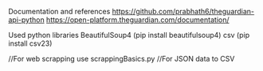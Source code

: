 Documentation and references
https://github.com/prabhath6/theguardian-api-python
https://open-platform.theguardian.com/documentation/

Used python libraries
BeautifulSoup4 (pip install beautifulsoup4)
csv (pip install csv23)


//For web scrapping use scrappingBasics.py
//For JSON data to CSV
